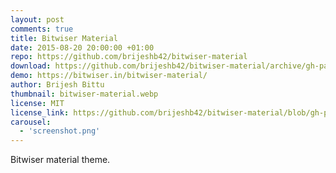 ```yaml
---
layout: post
comments: true
title: Bitwiser Material
date: 2015-08-20 20:00:00 +01:00
repo: https://github.com/brijeshb42/bitwiser-material
download: https://github.com/brijeshb42/bitwiser-material/archive/gh-pages.zip
demo: https://bitwiser.in/bitwiser-material/
author: Brijesh Bittu
thumbnail: bitwiser-material.webp
license: MIT
license_link: https://github.com/brijeshb42/bitwiser-material/blob/gh-pages/LICENSE
carousel:
  - 'screenshot.png'
---
```


Bitwiser material theme.
